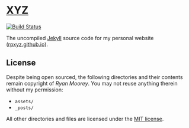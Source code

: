 # [XYZ](https://rpxyz.github.io/)

[![Build Status](https://travis-ci.org/MilanAryal/milanaryal.github.io.svg?branch=master)](https://rpxyz.github.io/)

The uncompiled [Jekyll](https://jekyllrb.com/) source code for my personal website ([rpxyz.github.io](https://rpxyz.github.io/)).

## License

Despite being open sourced, the following directories and their contents remain copyright of _Ryan Moorey_. You may not reuse anything therein without my permission:

- `assets/`
- `_posts/`

All other directories and files are licensed under the [MIT license](LICENSE).